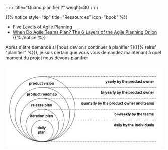 +++
title="Quand planifier ?"
weight=30
+++

{{% notice style="tip" title="Ressources" icon="book" %}}
- [Five Levels of Agile Planning](https://web.archive.org/web/20161014123744/http://agileatlas.org/articles/item/five-levels-of-agile-planning)
- [When Do Agile Teams Plan? The 6 Layers of the Agile Planning Onion ](https://youtu.be/yQly_uuwlRY)
{{% /notice %}}

Après s'être demandé si [nous devions continuer à planifier ?]({{% relref "planifier" %}}), je suis certain que vous vous demandez maintenant à quel moment du projet nous devons planifier

![quand planifier](../images/quand_planifier.png)